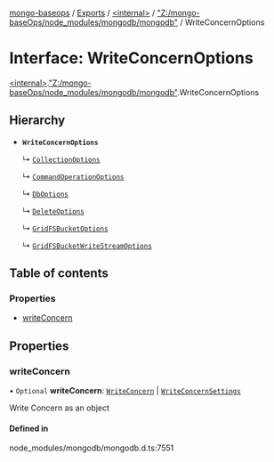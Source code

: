 [mongo-baseops](../README.md) / [Exports](../modules.md) / [\<internal\>](../modules/internal_.md) / ["Z:/mongo-baseOps/node\_modules/mongodb/mongodb"](../modules/internal_._Z__mongo_baseOps_node_modules_mongodb_mongodb_.md) / WriteConcernOptions

# Interface: WriteConcernOptions

[\<internal\>](../modules/internal_.md).["Z:/mongo-baseOps/node\_modules/mongodb/mongodb"](../modules/internal_._Z__mongo_baseOps_node_modules_mongodb_mongodb_.md).WriteConcernOptions

## Hierarchy

- **`WriteConcernOptions`**

  ↳ [`CollectionOptions`](internal_._Z__mongo_baseOps_node_modules_mongodb_mongodb_.CollectionOptions.md)

  ↳ [`CommandOperationOptions`](internal_._Z__mongo_baseOps_node_modules_mongodb_mongodb_.CommandOperationOptions.md)

  ↳ [`DbOptions`](internal_._Z__mongo_baseOps_node_modules_mongodb_mongodb_.DbOptions.md)

  ↳ [`DeleteOptions`](internal_._Z__mongo_baseOps_node_modules_mongodb_mongodb_.DeleteOptions.md)

  ↳ [`GridFSBucketOptions`](internal_._Z__mongo_baseOps_node_modules_mongodb_mongodb_.GridFSBucketOptions.md)

  ↳ [`GridFSBucketWriteStreamOptions`](internal_._Z__mongo_baseOps_node_modules_mongodb_mongodb_.GridFSBucketWriteStreamOptions.md)

## Table of contents

### Properties

- [writeConcern](internal_._Z__mongo_baseOps_node_modules_mongodb_mongodb_.WriteConcernOptions.md#writeconcern)

## Properties

### writeConcern

• `Optional` **writeConcern**: [`WriteConcern`](../classes/internal_._Z__mongo_baseOps_node_modules_mongodb_mongodb_.WriteConcern.md) \| [`WriteConcernSettings`](internal_._Z__mongo_baseOps_node_modules_mongodb_mongodb_.WriteConcernSettings.md)

Write Concern as an object

#### Defined in

node_modules/mongodb/mongodb.d.ts:7551
